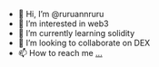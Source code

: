 - 👋 Hi, I’m @ruruannruru
- 👀 I’m interested in web3
- 🌱 I’m currently learning solidity
- 💞️ I’m looking to collaborate on DEX
- 📫 How to reach me [...](https://twitter.com/BroderickR89718)

<!---
ruruannruru/ruruannruru is a ✨ special ✨ repository because its `README.md` (this file) appears on your GitHub profile.
You can click the Preview link to take a look at your changes.
--->
